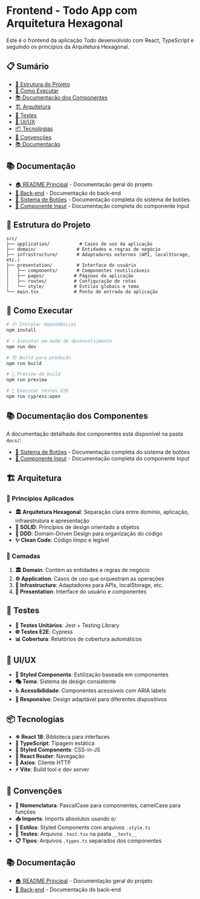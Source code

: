 # Frontend - Todo App com Arquitetura Hexagonal

Este é o frontend da aplicação Todo desenvolvido com React, TypeScript e seguindo os princípios da Arquitetura Hexagonal.

## 📋 Sumário

- [📁 Estrutura do Projeto](#-estrutura-do-projeto)
- [🚀 Como Executar](#-como-executar)
- [📚 Documentação dos Componentes](#-documentação-dos-componentes)
- [🏗️ Arquitetura](#️-arquitetura)
- [🧪 Testes](#-testes)
- [🎨 UI/UX](#-uiux)
- [📦 Tecnologias](#-tecnologias)
- [📝 Convenções](#-convenções)
- [📚 Documentação](#-documentação)

## 📚 Documentação

- [🏠 README Principal](../README.md) - Documentação geral do projeto
- [🔧 Back-end](../back-end/README.md) - Documentação do back-end
- [🎨 Sistema de Botões](./docs/components/buttons.md) - Documentação completa do sistema de botões
- [📝 Componente Input](./docs/components/input.md) - Documentação completa do componente Input

## 📁 Estrutura do Projeto

```
src/
├── application/           # Casos de uso da aplicação
├── domain/               # Entidades e regras de negócio
├── infrastructure/       # Adaptadores externos (API, localStorage, etc.)
├── presentation/         # Interface do usuário
│   ├── components/       # Componentes reutilizáveis
│   ├── pages/           # Páginas da aplicação
│   ├── routes/          # Configuração de rotas
│   └── style/           # Estilos globais e tema
└── main.tsx             # Ponto de entrada da aplicação
```

## 🚀 Como Executar

```bash
# 📦 Instalar dependências
npm install

# ⚡ Executar em modo de desenvolvimento
npm run dev

# 🏗️ Build para produção
npm run build

# 👀 Preview da build
npm run preview

# 🧪 Executar testes E2E
npm run cypress:open
```

## 📚 Documentação dos Componentes

A documentação detalhada dos componentes está disponível na pasta `docs/`:

- [🎨 Sistema de Botões](./docs/components/buttons.md) - Documentação completa do sistema de botões
- [📝 Componente Input](./docs/components/input.md) - Documentação completa do componente Input

## 🏗️ Arquitetura

### 🎯 Princípios Aplicados

- **🏛️ Arquitetura Hexagonal**: Separação clara entre domínio, aplicação, infraestrutura e apresentação
- **🔧 SOLID**: Princípios de design orientado a objetos
- **🎯 DDD**: Domain-Driven Design para organização do código
- **✨ Clean Code**: Código limpo e legível

### 🏢 Camadas

1. **🏛️ Domain**: Contém as entidades e regras de negócio
2. **⚙️ Application**: Casos de uso que orquestram as operações
3. **🔌 Infrastructure**: Adaptadores para APIs, localStorage, etc.
4. **🎨 Presentation**: Interface do usuário e componentes

## 🧪 Testes

- **🔬 Testes Unitários**: Jest + Testing Library
- **🌐 Testes E2E**: Cypress
- **📊 Cobertura**: Relatórios de cobertura automáticos

## 🎨 UI/UX

- **🎨 Styled Components**: Estilização baseada em componentes
- **🎭 Tema**: Sistema de design consistente
- **♿ Acessibilidade**: Componentes acessíveis com ARIA labels
- **📱 Responsivo**: Design adaptável para diferentes dispositivos

## 📦 Tecnologias

- **⚛️ React 18**: Biblioteca para interfaces
- **📝 TypeScript**: Tipagem estática
- **🎨 Styled Components**: CSS-in-JS
- **🧭 React Router**: Navegação
- **📡 Axios**: Cliente HTTP
- **⚡ Vite**: Build tool e dev server

## 📝 Convenções

- **📛 Nomenclatura**: PascalCase para componentes, camelCase para funções
- **📥 Imports**: Imports absolutos usando `@/`
- **🎨 Estilos**: Styled Components com arquivos `.style.ts`
- **🧪 Testes**: Arquivos `.test.tsx` na pasta `__tests__`
- **📋 Tipos**: Arquivos `.types.ts` separados dos componentes

## 📚 Documentação

- [🏠 README Principal](../README.md) - Documentação geral do projeto
- [🔧 Back-end](../back-end/README.md) - Documentação do back-end
